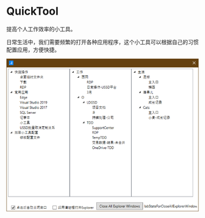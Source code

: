 # QuickTool
提高个人工作效率的小工具。

日常生活中，我们需要频繁的打开各种应用程序，这个小工具可以根据自己的习惯配置应用，方便快捷。

<img src="https://github.com/TangJun815/QuickTool/blob/master/Screenshot.png?raw=true" />
